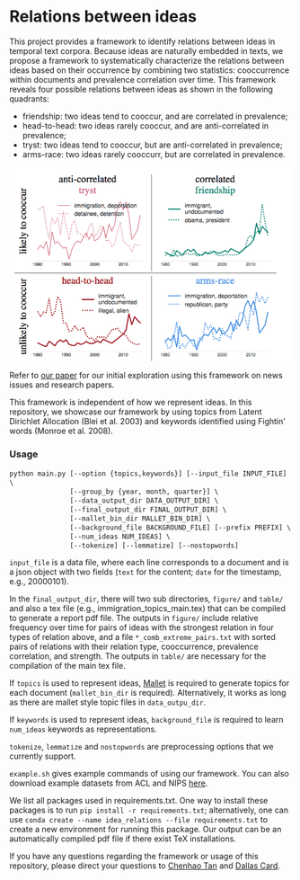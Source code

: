 # Relations between ideas

This project provides a framework to identify relations between ideas in temporal text corpora.
Because ideas are naturally embedded in texts, we propose a framework to systematically characterize the relations between ideas based on their occurrence by combining two statistics: cooccurrence within documents and prevalence correlation over time.
This framework reveals four possible relations between ideas as shown in the following quadrants:
* friendship: two ideas tend to cooccur, and are correlated in prevalence;
* head-to-head: two ideas rarely cooccur, and are anti-correlated in prevalence;
* tryst: two ideas tend to cooccur, but are anti-correlated in prevalence;
* arms-race: two ideas rarely cooccurr, but are correlated in prevalence.

![Example images.](./examples.png)

Refer to [our paper](https://chenhaot.com/pages/idea_relations.html) for our initial exploration using this framework on news issues and research papers.

This framework is independent of how we represent ideas. In this repository, we showcase our framework by using topics from Latent Dirichlet Allocation (Blei et al. 2003) and keywords identified using Fightin' words (Monroe et al. 2008).


### Usage

```
python main.py [--option {topics,keywords}] [--input_file INPUT_FILE] \
               [--group_by {year, month, quarter}] \
               [--data_output_dir DATA_OUTPUT_DIR] \
               [--final_output_dir FINAL_OUTPUT_DIR] \
               [--mallet_bin_dir MALLET_BIN_DIR] \
               [--background_file BACKGROUND_FILE] [--prefix PREFIX] \
               [--num_ideas NUM_IDEAS] \
               [--tokenize] [--lemmatize] [--nostopwords]
```

`input_file` is a data file, where each line corresponds to a document and is a json object with two fields (`text` for the content; `date` for the timestamp, e.g., 20000101).

In the `final_output_dir`, there will two sub directories, `figure/` and `table/` and also a tex file (e.g., immigration\_topics\_main.tex) that can be compiled to generate a report pdf file.
The outputs in `figure/` include relative frequency over time for pairs of ideas with the strongest relation in four types of relation above, and a file `*_comb_extreme_pairs.txt` with sorted pairs of relations with their relation type, cooccurrence, prevalence correlation, and strength.
The outputs in `table/` are necessary for the compilation of the main tex file.

If `topics` is used to represent ideas, [Mallet](http://mallet.cs.umass.edu/) is required to generate topics for each document (`mallet_bin_dir` is required).
Alternatively, it works as long as there are mallet style topic files in `data_outpu_dir`.

If `keywords` is used to represent ideas, `background_file` is required to learn `num_ideas` keywords as representations.

`tokenize`, `lemmatize` and `nostopwords` are preprocessing options that we currently support.

`example.sh` gives example commands of using our framework. You can also download example datasets from ACL and NIPS [here](https://chenhaot.com/pages/idea_relations.html).

We list all packages used in requirements.txt. 
One way to install these packages is to run `pip install -r requirements.txt`;
alternatively, one can use `conda create --name idea_relations --file requirements.txt` to create a new environment for running this package.
Our output can be an automatically compiled pdf file if there exist TeX installations.


If you have any questions regarding the framework or usage of this repository, please direct your questions to [Chenhao Tan](https://chenhaot.com) and [Dallas Card](http://www.cs.cmu.edu/~dcard/).

